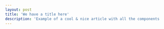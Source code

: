 ```yaml
---
layout: post
title: 'We have a title here'
description: 'Example of a cool & nice article with all the components'
---
```


